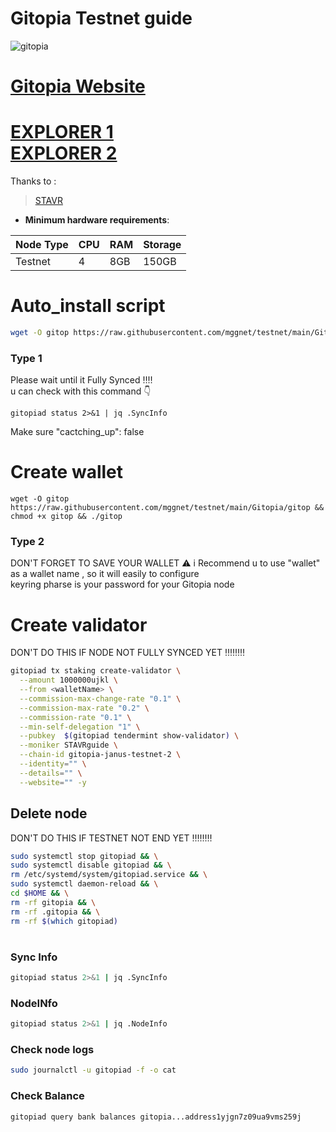 # Gitopia Testnet guide

![gitopia](https://user-images.githubusercontent.com/44331529/200920964-90530a1f-8225-4021-923c-43712c00bb21.png)

[Gitopia Website](https://gitopia.com/home)
=
[EXPLORER 1](https://explorer.stavr.tech/gitopia-testnet/staking) \
[EXPLORER 2](https://explorer.gitopia.com/)
=
Thanks to :
> [STAVR](https://github.com/obajay)

- **Minimum hardware requirements**:

| Node Type |CPU | RAM  | Storage  | 
|-----------|----|------|----------|
| Testnet   |   4|  8GB | 150GB    |


# Auto_install script
```bash
wget -O gitop https://raw.githubusercontent.com/mggnet/testnet/main/Gitopia/gitop && chmod +x gitop && ./gitop
```
### Type 1
Please wait until it Fully Synced ‼‼ <br>
u can check with this command 👇
```
gitopiad status 2>&1 | jq .SyncInfo
```
Make sure "cactching_up": false

# Create wallet
```
wget -O gitop https://raw.githubusercontent.com/mggnet/testnet/main/Gitopia/gitop && chmod +x gitop && ./gitop
```
### Type 2
DON'T FORGET TO SAVE YOUR WALLET ⚠
i Recommend u to use "wallet" as a wallet name , so it will easily to configure <br>
keyring pharse is your password for your Gitopia node

# Create validator
DON'T DO THIS IF NODE NOT FULLY SYNCED YET ‼‼‼‼
```bash
gitopiad tx staking create-validator \
  --amount 1000000ujkl \
  --from <walletName> \
  --commission-max-change-rate "0.1" \
  --commission-max-rate "0.2" \
  --commission-rate "0.1" \
  --min-self-delegation "1" \
  --pubkey  $(gitopiad tendermint show-validator) \
  --moniker STAVRguide \
  --chain-id gitopia-janus-testnet-2 \
  --identity="" \
  --details="" \
  --website="" -y
```

## Delete node
DON'T DO THIS IF TESTNET NOT END YET ‼‼‼‼
```bash
sudo systemctl stop gitopiad && \
sudo systemctl disable gitopiad && \
rm /etc/systemd/system/gitopiad.service && \
sudo systemctl daemon-reload && \
cd $HOME && \
rm -rf gitopia && \
rm -rf .gitopia && \
rm -rf $(which gitopiad)
```
#
### Sync Info
```bash
gitopiad status 2>&1 | jq .SyncInfo
```
### NodeINfo
```bash
gitopiad status 2>&1 | jq .NodeInfo
```
### Check node logs
```bash
sudo journalctl -u gitopiad -f -o cat
```
### Check Balance
```bash
gitopiad query bank balances gitopia...address1yjgn7z09ua9vms259j
```

